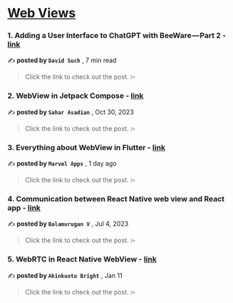 
<h1><a href=https://medium.com/tag/webview/recommended target="_blank" rel="noopener noreferrer">Web Views</a></h1>
<h3>1. Adding a User Interface to ChatGPT with BeeWare — Part 2 - <a href=https://medium.com/@reefwing/adding-a-user-interface-to-chatgpt-with-beeware-part-2-3d776612a7ae?source=tag_recommended_feed---------0-84----------webview----------003b55fc_c4ce_43a5_ba5e_bb3d33c8ab7e------- target="_blank" rel="noopener noreferrer">link</a></h3>

✍️ **posted by `David Such`** <date> , 7 min read</date>

<blockquote>Click the link to check out the post. ⌲</blockquote>

<h3>2. WebView in Jetpack Compose - <a href=https://medium.com/@sahar.asadian90/webview-in-jetpack-compose-71f237873c2e?source=tag_recommended_feed---------1-85----------webview----------003b55fc_c4ce_43a5_ba5e_bb3d33c8ab7e------- target="_blank" rel="noopener noreferrer">link</a></h3>

✍️ **posted by `Sahar Asadian`** <date> , Oct 30, 2023</date>

<blockquote>Click the link to check out the post. ⌲</blockquote>

<h3>3. Everything about WebView in Flutter - <a href=https://medium.com/@MarvelApps_/everything-about-webview-in-flutter-ab56a2315f0f?source=tag_recommended_feed---------2-84----------webview----------003b55fc_c4ce_43a5_ba5e_bb3d33c8ab7e------- target="_blank" rel="noopener noreferrer">link</a></h3>

✍️ **posted by `Marvel Apps`** <date> , 1 day ago</date>

<blockquote>Click the link to check out the post. ⌲</blockquote>

<h3>4. Communication between React Native web view and React app - <a href=https://medium.com/@svbala99/communication-between-react-native-web-view-and-react-app-c0fb0af7e5a6?source=tag_recommended_feed---------3-85----------webview----------003b55fc_c4ce_43a5_ba5e_bb3d33c8ab7e------- target="_blank" rel="noopener noreferrer">link</a></h3>

✍️ **posted by `Balamurugan V`** <date> , Jul 4, 2023</date>

<blockquote>Click the link to check out the post. ⌲</blockquote>

<h3>5. WebRTC in React Native WebView - <a href=https://medium.com/@akinkuotubright/webrtc-in-react-native-webview-eda6d236c394?source=tag_recommended_feed---------4-84----------webview----------003b55fc_c4ce_43a5_ba5e_bb3d33c8ab7e------- target="_blank" rel="noopener noreferrer">link</a></h3>

✍️ **posted by `Akinkuotu Bright`** <date> , Jan 11</date>

<blockquote>Click the link to check out the post. ⌲</blockquote>

